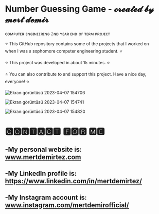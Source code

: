 # Number Guessing Game - 𝓬𝓻𝓮𝓪𝓽𝓮𝓭 𝓫𝔂 𝓶𝓮𝓻𝓽 𝓭𝓮𝓶𝓲𝓻
 
ᴄᴏᴍᴘᴜᴛᴇʀ ᴇɴɢɪɴᴇᴇʀɪɴɢ 𝟸ɴᴅ ʏᴇᴀʀ ᴇɴᴅ ᴏғ ᴛᴇʀᴍ ᴘʀᴏᴊᴇᴄᴛ
 
⭐ This GitHub repository contains some of the projects that I worked on when I was a sophomore computer engineering student. ⭐

⭐ This project was developed in about 15 minutes. ⭐
 
⭐ You can also contribute to and support this project. Have a nice day, everyone! ⭐


![Ekran görüntüsü 2023-04-07 154706](https://user-images.githubusercontent.com/101717064/230611788-b5fb2c0a-911e-448a-8109-9846f9b06140.png)

![Ekran görüntüsü 2023-04-07 154741](https://user-images.githubusercontent.com/101717064/230611792-70f76a32-aa73-459c-8e59-81a6b209ba2e.png)

![Ekran görüntüsü 2023-04-07 154820](https://user-images.githubusercontent.com/101717064/230611797-9408b5da-2e93-4843-be5f-1faf5a67977b.png)

# 🅲🅾🅽🆃🅰🅲🆃 🅵🅾🆁 🅼🅴
-My personal website is: www.mertdemirtez.com
- 
-My LinkedIn profile is: https://www.linkedin.com/in/mertdemirtez/
-
-My Instagram account is: www.instagram.com/mertdemirofficial/
-
